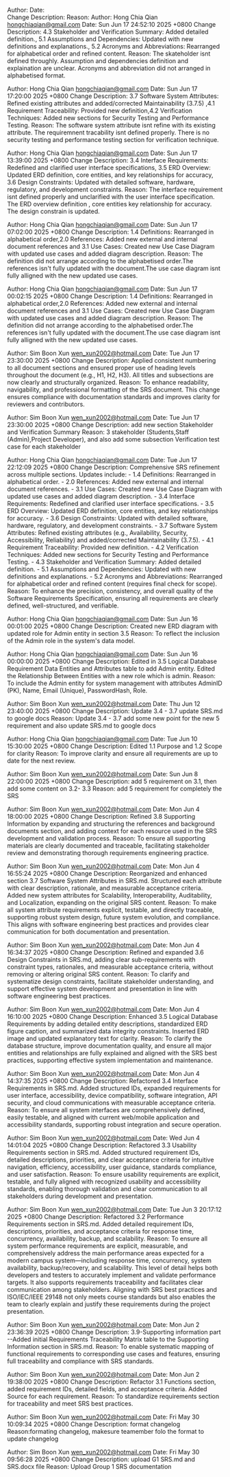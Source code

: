 <!-- dont change the format  -->
Author:
Date:   
Change Description: 
Reason: 
Author: Hong Chia Qian <hongchiaqian@gmail.com>
Date:   Sun Jun 17 24:52:10 2025 +0800
Change Description: 4.3 Stakeholder and Verification Summary: Added detailed definition., 5.1 Assumptions and Dependencies: Updated with new definitions and explanations., 5.2 Acronyms and Abbreviations: Rearranged for alphabetical order and refined content.
Reason: The skateholder isnt defined throughly. Assumption and dependencies definition and explaination are unclear. Acronyms and abbreviation did not arranged in alphabetised format. 

Author: Hong Chia Qian <hongchiaqian@gmail.com>
Date:   Sun Jun 17 17:20:00 2025 +0800
Change Description: 3.7 Software System Attributes: Refined existing attributes and added/corrected Maintainability (3.7.5) ,4.1 Requirement Traceability: Provided new definition,4.2 Verification Techniques: Added new sections for Security Testing and Performance Testing.
Reason: The software system attribute isnt refine with its existing attribute. The requiremnent tracability isnt defined properly. There is no security testing and performance testing section for verification technique.

Author: Hong Chia Qian <hongchiaqian@gmail.com>
Date:   Sun Jun 17 13:39:00 2025 +0800
Change Description: 3.4 Interface Requirements: Redefined and clarified user interface specifications, 3.5 ERD Overview: Updated ERD definition, core entities, and key relationships for accuracy, 3.6 Design Constraints: Updated with detailed software, hardware, regulatory, and development constraints.
Reason: The interface requirement isnt defined properly and unclarified with the user interface specification. The ERD overview definition , core entities key relationship for accuracy. The design constrain is updated. 

Author: Hong Chia Qian <hongchiaqian@gmail.com>
Date:   Sun Jun 17 07:02:00 2025 +0800
Change Description: 1.4 Definitions: Rearranged in alphabetical order,2.0 References: Added new external and internal document references and 3.1 Use Cases: Created new Use Case Diagram with updated use cases and added diagram description.
Reason: The definition did not arrange according to the alphabetised order.The references isn't fully updated with the document.The use case diagram isnt fully alligned with the new updated use cases. 

Author: Hong Chia Qian <hongchiaqian@gmail.com>
Date:   Sun Jun 17 00:02:15 2025 +0800
Change Description: 1.4 Definitions: Rearranged in alphabetical order,2.0 References: Added new external and internal document references and 3.1 Use Cases: Created new Use Case Diagram with updated use cases and added diagram description.
Reason: The definition did not arrange according to the alphabetised order.The references isn't fully updated with the document.The use case diagram isnt fully alligned with the new updated use cases. 

Author: Sim Boon Xun <wen_xun2002@hotmail.com>
Date:    Tue Jun 17 23:30:00 2025 +0800 
Change Description: Applied consistent numbering to all document sections and ensured proper use of heading levels throughout the document (e.g., H1, H2, H3). All titles and subsections are now clearly and structurally organized.
Reason: To enhance readability, navigability, and professional formatting of the SRS document. This change ensures compliance with documentation standards and improves clarity for reviewers and contributors. 


Author: Sim Boon Xun <wen_xun2002@hotmail.com>
Date:    Tue Jun 17 23:30:00 2025 +0800 
Change Description: add new section Stakeholder and Verification Summary 
Reason: 3 stakeholder (Students,Staff (Admin),Project Developer), and also add some subsection Verification test case for each stakeholder 

Author: Hong Chia Qian <hongchiaqian@gmail.com>
Date:   Tue Jun 17 22:12:09 2025 +0800
Change Description: Comprehensive SRS refinement across multiple sections. Updates include:
    - 1.4 Definitions: Rearranged in alphabetical order.
    - 2.0 References: Added new external and internal document references.
    - 3.1 Use Cases: Created new Use Case Diagram with updated use cases and added diagram description.
    - 3.4 Interface Requirements: Redefined and clarified user interface specifications.
    - 3.5 ERD Overview: Updated ERD definition, core entities, and key relationships for accuracy.
    - 3.6 Design Constraints: Updated with detailed software, hardware, regulatory, and development constraints.
    - 3.7 Software System Attributes: Refined existing attributes (e.g., Availability, Security, Accessibility, Reliability) and added/corrected Maintainability (3.7.5).
    - 4.1 Requirement Traceability: Provided new definition.
    - 4.2 Verification Techniques: Added new sections for Security Testing and Performance Testing.
    - 4.3 Stakeholder and Verification Summary: Added detailed definition.
    - 5.1 Assumptions and Dependencies: Updated with new definitions and explanations.
    - 5.2 Acronyms and Abbreviations: Rearranged for alphabetical order and refined content (requires final check for scope).
Reason: To enhance the precision, consistency, and overall quality of the Software Requirements Specification, ensuring all requirements are clearly defined, well-structured, and verifiable.

Author: Hong Chia Qian <hongchiaqian@gmail.com>
Date:   Sun Jun 16 00:01:00 2025 +0800
Change Description: Created new ERD diagram with updated role for Admin entity in section 3.5
Reason: To reflect the inclusion of the Admin role in the system's data model.

Author: Hong Chia Qian <hongchiaqian@gmail.com>
Date:   Sun Jun 16 00:00:00 2025 +0800
Change Description: Edited in 3.5 Logical Database Requirement Data Entities and Attributes table to add Admin entity. Edited the Relationship Between Entities with a new role which is admin. 
Reason: To include the Admin entity for system management with attributes AdminID (PK), Name, Email (Unique), PasswordHash, Role.

Author: Sim Boon Xun <wen_xun2002@hotmail.com>
Date:    Thu Jun 12 23:40:00 2025 +0800 
Change Description: Update 3.4 - 3.7  update SRS.md to google docs
Reason: Update 3.4 - 3.7 add some new point for the new 5 requirement and also update SRS.md to google docs

Author: Hong Chia Qian <hongchiaqian@gmail.com>
Date:   Tue Jun 10 15:30:00 2025 +0800
Change Description: Edited 1.1 Purpose and 1.2 Scope for clarity
Reason: To improve clarity and ensure all requirements are up to date for the next review.

Author: Sim Boon Xun <wen_xun2002@hotmail.com>
Date:    Sun Jun 8 22:00:00 2025 +0800
Change Description: add 5 requirement on 3.1, then add some content on 3.2- 3.3
Reason: add 5 requirement for completely the SRS

Author: Sim Boon Xun <wen_xun2002@hotmail.com>
Date:   Mon Jun 4 18:00:00 2025 +0800
Change Description: Refined 3.8 Supporting Information by expanding and structuring the references and background documents section, and adding context for each resource used in the SRS development and validation process.
Reason: To ensure all supporting materials are clearly documented and traceable, facilitating stakeholder review and demonstrating thorough requirements engineering practice.

Author: Sim Boon Xun <wen_xun2002@hotmail.com>
Date:   Mon Jun 4 16:55:24 2025 +0800
Change Description: Reorganized and enhanced section 3.7 Software System Attributes in SRS.md. Structured each attribute with clear description, rationale, and measurable acceptance criteria. Added new system attributes for Scalability, Interoperability, Auditability, and Localization, expanding on the original SRS content.
Reason: To make all system attribute requirements explicit, testable, and directly traceable, supporting robust system design, future system evolution, and compliance. This aligns with software engineering best practices and provides clear communication for both documentation and presentation.

Author: Sim Boon Xun <wen_xun2002@hotmail.com>
Date:   Mon Jun 4 16:34:37 2025 +0800
Change Description: Refined and expanded 3.6 Design Constraints in SRS.md, adding clear sub-requirements with constraint types, rationales, and measurable acceptance criteria, without removing or altering original SRS content.
Reason: To clarify and systematize design constraints, facilitate stakeholder understanding, and support effective system development and presentation in line with software engineering best practices.

Author: Sim Boon Xun <wen_xun2002@hotmail.com>
Date: Mon Jun 4 16:10:00 2025 +0800
Change Description: Enhanced 3.5 Logical Database Requirements by adding detailed entity descriptions, standardized ERD figure caption, and summarized data integrity constraints. Inserted ERD image and updated explanatory text for clarity.
Reason: To clarify the database structure, improve documentation quality, and ensure all major entities and relationships are fully explained and aligned with the SRS best practices, supporting effective system implementation and maintenance.

Author: Sim Boon Xun <wen_xun2002@hotmail.com>
Date:   Mon Jun 4 14:37:35 2025 +0800
Change Description: Refactored 3.4 Interface Requirements in SRS.md. Added structured IDs, expanded requirements for user interface, accessibility, device compatibility, software integration, API security, and cloud communications with measurable acceptance criteria.
Reason: To ensure all system interfaces are comprehensively defined, easily testable, and aligned with current web/mobile application and accessibility standards, supporting robust integration and secure operation.

Author: Sim Boon Xun <wen_xun2002@hotmail.com>
Date:   Wed Jun 4 14:01:04 2025 +0800
Change Description: Refactored 3.3 Usability Requirements section in SRS.md. Added structured requirement IDs, detailed descriptions, priorities, and clear acceptance criteria for intuitive navigation, efficiency, accessibility, user guidance, standards compliance, and user satisfaction.
Reason: To ensure usability requirements are explicit, testable, and fully aligned with recognized usability and accessibility standards, enabling thorough validation and clear communication to all stakeholders during development and presentation.

Author: Sim Boon Xun <wen_xun2002@hotmail.com>
Date:   Tue Jun 3 20:17:12 2025 +0800
Change Description: Refactored 3.2 Performance Requirements section in SRS.md. Added detailed requirement IDs, descriptions, priorities, and acceptance criteria for response time, concurrency, availability, backup, and scalability.
Reason: To ensure all system performance requirements are explicit, measurable, and comprehensively address the main performance areas expected for a modern campus system—including response time, concurrency, system availability, backup/recovery, and scalability. 
This level of detail helps both developers and testers to accurately implement and validate performance targets. 
It also supports requirements traceability and facilitates clear communication among stakeholders. 
Aligning with SRS best practices and ISO/IEC/IEEE 29148 not only meets course standards but also enables the team to clearly explain and justify these requirements during the project presentation.

Author: Sim Boon Xun <wen_xun2002@hotmail.com>
Date:   Mon Jun 2 23:36:39 2025 +0800
Change Description: 3.9-Supporting information part --Added initial Requirements Traceability Matrix table to the Supporting Information section in SRS.md.
Reason: To enable systematic mapping of functional requirements to corresponding use cases and features, ensuring full traceability and compliance with SRS standards.

Author: Sim Boon Xun <wen_xun2002@hotmail.com>
Date:   Mon Jun 2 19:38:00 2025 +0800
Change Description: Refactor 3.1 Functions section, added requirement IDs, detailed fields, and acceptance criteria. Added Source for each requirement.
Reason: To standardize requirements section for traceability and meet SRS best practices.

Author: Sim Boon Xun <wen_xun2002@hotmail.com>
Date:   Fri May 30 10:09:34 2025 +0800
Change Description: format changelog 
Reason:formating changelog, makesure teamember folo the format to update changelog

Author: Sim Boon Xun <wen_xun2002@hotmail.com>
Date:   Fri May 30 09:56:28 2025 +0800
Change Description: upload G1 SRS.md and SRS.docx file 
Reason: Upload Group 1 SRS documentation
